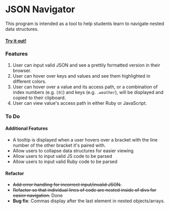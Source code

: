 # JSON Navigator

This program is intended as a tool to help students learn to navigate nested data structures.

#### [Try it out!](http://annarankin.github.io/json-navigator/)

### Features

1. User can input valid JSON and see a prettily formatted version in their browser.
1. User can hover over keys and values and see them highlighted in different colors.
1. User can hover over a value and its access path, or a combination of index numbers (e.g. `[0]`) and keys (e.g. `.weather`), will be displayed and copied to their clipboard.
1. User can view value's access path in either Ruby or JavaScript.

### To Do

#### Additional Features

- A tooltip is displayed when a user hovers over a bracket with the line number of the other bracket it's paired with.
- Allow users to collapse data structures for easier viewing
- Allow users to input valid JS code to be parsed
- Allow users to input valid Ruby code to be parsed

#### Refactor

- ~~Add error handling for incorrect input/invalid JSON.~~
- ~~Refactor so that individual lines of code are nested inside of divs for easier navigation.~~ Done
- **Bug fix**: Commas display after the last element in nested objects/arrays.
